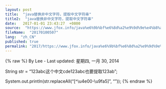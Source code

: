 ```yaml
---
layout: post
title:  "java替换非中文字符，提取中文字符串"
title2:  "java替换非中文字符，提取中文字符串"
date:   2017-01-01 23:43:27  +0800
source:  "https://www.jfox.info/java%e6%9b%bf%e6%8d%a2%e9%9d%9e%e4%b8%ad%e6%96%87%e5%ad%97%e7%ac%a6%ef%bc%8c%e6%8f%90%e5%8f%96%e4%b8%ad%e6%96%87%e5%ad%97%e7%ac%a6%e4%b8%b2.html"
fileName:  "20170100507"
lang:  "zh_CN"
published: true
permalink: "2017/https://www.jfox.info/java%e6%9b%bf%e6%8d%a2%e9%9d%9e%e4%b8%ad%e6%96%87%e5%ad%97%e7%ac%a6%ef%bc%8c%e6%8f%90%e5%8f%96%e4%b8%ad%e6%96%87%e5%ad%97%e7%ac%a6%e4%b8%b2.html"
---
```

{% raw %}
By Lee - Last updated: 星期四, 一月 30, 2014

String str = “123abc这个中文cde123abc也要提取123ab”;

System.out.println(str.replaceAll(“[^\u4e00-\u9fa5]”, “”));
{% endraw %}